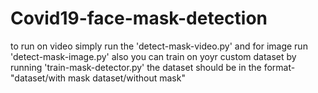 # Covid19-face-mask-detection
to run on video simply run the 'detect-mask-video.py' and for image run 'detect-mask-image.py'
also you can train on yoyr custom dataset by running 'train-mask-detector.py'
the dataset should be in the format-  "dataset/with mask
                                        dataset/without mask"
